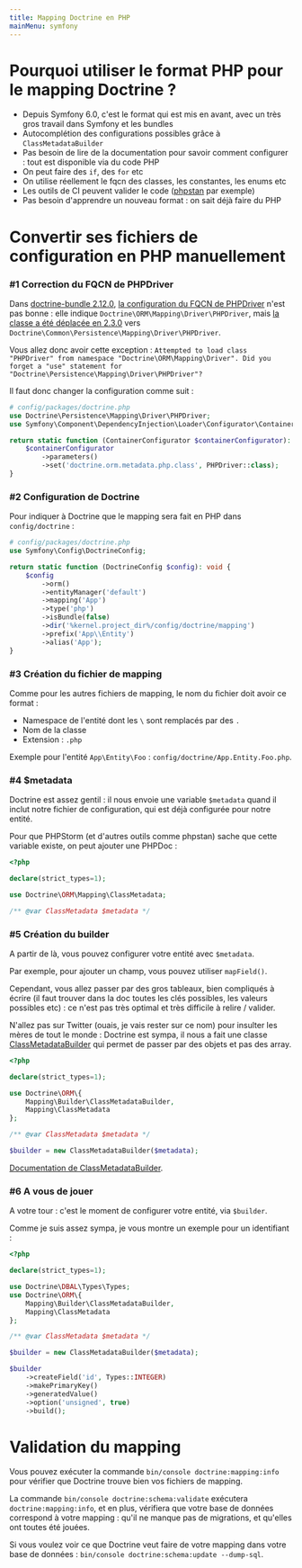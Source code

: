 ```yaml
---
title: Mapping Doctrine en PHP
mainMenu: symfony
---
```


# Pourquoi utiliser le format PHP pour le mapping Doctrine ?
 
 - Depuis Symfony 6.0, c'est le format qui est mis en avant, avec un très gros travail dans Symfony et les bundles
 - Autocomplétion des configurations possibles grâce à `ClassMetadataBuilder`
 - Pas besoin de lire de la documentation pour savoir comment configurer : tout est disponible via du code PHP
 - On peut faire des `if`, des `for` etc
 - On utilise réellement le fqcn des classes, les constantes, les enums etc
 - Les outils de CI peuvent valider le code ([phpstan](https://phpstan.org/) par exemple)
 - Pas besoin d'apprendre un nouveau format : on sait déjà faire du PHP

# Convertir ses fichiers de configuration en PHP manuellement

### #1 Correction du FQCN de PHPDriver

Dans [doctrine-bundle 2.12.0](https://github.com/doctrine/DoctrineBundle),
[la configuration du FQCN de PHPDriver](https://github.com/doctrine/DoctrineBundle/blob/2.12.0/config/orm.xml#L36)
n'est pas bonne : elle indique `Doctrine\ORM\Mapping\Driver\PHPDriver`,
mais [la classe a été déplacée en 2.3.0](https://github.com/doctrine/orm/blob/2.3/UPGRADE.md#metadata-drivers)
vers `Doctrine\Common\Persistence\Mapping\Driver\PHPDriver`.

Vous allez donc avoir cette exception : `Attempted to load class "PHPDriver" from namespace "Doctrine\ORM\Mapping\Driver". Did you forget a "use" statement for "Doctrine\Persistence\Mapping\Driver\PHPDriver"?`

Il faut donc changer la configuration comme suit :
```php
# config/packages/doctrine.php
use Doctrine\Persistence\Mapping\Driver\PHPDriver;
use Symfony\Component\DependencyInjection\Loader\Configurator\ContainerConfigurator;

return static function (ContainerConfigurator $containerConfigurator): void {
    $containerConfigurator
        ->parameters()
        ->set('doctrine.orm.metadata.php.class', PHPDriver::class);
}
```

### #2 Configuration de Doctrine

Pour indiquer à Doctrine que le mapping sera fait en PHP dans `config/doctrine` :
```php
# config/packages/doctrine.php
use Symfony\Config\DoctrineConfig;

return static function (DoctrineConfig $config): void {
    $config
        ->orm()
        ->entityManager('default')
        ->mapping('App')
        ->type('php')
        ->isBundle(false)
        ->dir('%kernel.project_dir%/config/doctrine/mapping')
        ->prefix('App\\Entity')
        ->alias('App');
}
```

### #3 Création du fichier de mapping

Comme pour les autres fichiers de mapping, le nom du fichier doit avoir ce format :
 - Namespace de l'entité dont les `\` sont remplacés par des `.`
 - Nom de la classe
 - Extension : `.php`

Exemple pour l'entité `App\Entity\Foo` : `config/doctrine/App.Entity.Foo.php`.

### #4 $metadata

Doctrine est assez gentil : il nous envoie une variable `$metadata` quand il inclut notre fichier de configuration,
qui est déjà configurée pour notre entité.

Pour que PHPStorm (et d'autres outils comme phpstan) sache que cette variable existe, on peut ajouter une PHPDoc :

```php
<?php

declare(strict_types=1);

use Doctrine\ORM\Mapping\ClassMetadata;

/** @var ClassMetadata $metadata */
```

### #5 Création du builder

A partir de là, vous pouvez configurer votre entité avec `$metadata`.

Par exemple, pour ajouter un champ, vous pouvez utiliser `mapField()`.

Cependant, vous allez passer par des gros tableaux, bien compliqués à écrire
(il faut trouver dans la doc toutes les clés possibles, les valeurs possibles etc) :
ce n'est pas très optimal et très difficile à relire / valider.

N'allez pas sur Twitter (ouais, je vais rester sur ce nom) pour insulter les mères de tout le monde :
Doctrine est sympa, il nous a fait une classe
[ClassMetadataBuilder](https://github.com/doctrine/orm/blob/3.1.x/src/Mapping/Builder/ClassMetadataBuilder.php)
qui permet de passer par des objets et pas des array.

```php
<?php

declare(strict_types=1);

use Doctrine\ORM\{
    Mapping\Builder\ClassMetadataBuilder,
    Mapping\ClassMetadata
};

/** @var ClassMetadata $metadata */

$builder = new ClassMetadataBuilder($metadata);
```

[Documentation de ClassMetadataBuilder](https://www.doctrine-project.org/projects/doctrine-orm/en/3.1/reference/php-mapping.html).

### #6 A vous de jouer

A votre tour : c'est le moment de configurer votre entité, via `$builder`.

Comme je suis assez sympa, je vous montre un exemple pour un identifiant :

```php
<?php

declare(strict_types=1);

use Doctrine\DBAL\Types\Types;
use Doctrine\ORM\{
    Mapping\Builder\ClassMetadataBuilder,
    Mapping\ClassMetadata
};

/** @var ClassMetadata $metadata */

$builder = new ClassMetadataBuilder($metadata);

$builder
    ->createField('id', Types::INTEGER)
    ->makePrimaryKey()
    ->generatedValue()
    ->option('unsigned', true)
    ->build();
```

# Validation du mapping

Vous pouvez exécuter la commande `bin/console doctrine:mapping:info`
pour vérifier que Doctrine trouve bien vos fichiers de mapping.

La commande `bin/console doctrine:schema:validate` exécutera `doctrine:mapping:info`,
et en plus, vérifiera que votre base de données correspond à votre mapping :
qu'il ne manque pas de migrations, et qu'elles ont toutes été jouées.

Si vous voulez voir ce que Doctrine veut faire de votre mapping dans votre base de données :
`bin/console doctrine:schema:update --dump-sql`.
